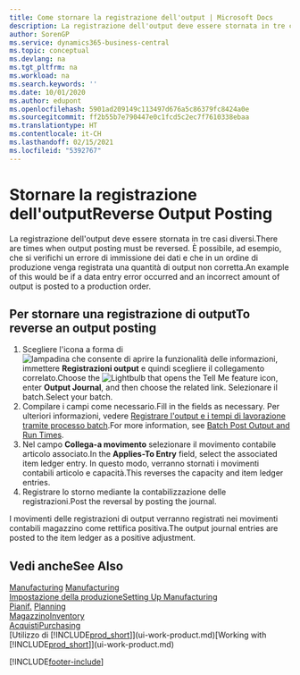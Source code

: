 ```yaml
---
title: Come stornare la registrazione dell'output | Microsoft Docs
description: La registrazione dell'output deve essere stornata in tre casi diversi. È possibile, ad esempio, che si verifichi un errore di immissione dei dati e che in un ordine di produzione venga registrata una quantità di output non corretta.
author: SorenGP
ms.service: dynamics365-business-central
ms.topic: conceptual
ms.devlang: na
ms.tgt_pltfrm: na
ms.workload: na
ms.search.keywords: ''
ms.date: 10/01/2020
ms.author: edupont
ms.openlocfilehash: 5901ad209149c113497d676a5c86379fc8424a0e
ms.sourcegitcommit: ff2b55b7e790447e0c1fcd5c2ec7f7610338ebaa
ms.translationtype: HT
ms.contentlocale: it-CH
ms.lasthandoff: 02/15/2021
ms.locfileid: "5392767"
---
```

# <a name="reverse-output-posting"></a><span data-ttu-id="e7765-104">Stornare la registrazione dell'output</span><span class="sxs-lookup"><span data-stu-id="e7765-104">Reverse Output Posting</span></span>
<span data-ttu-id="e7765-105">La registrazione dell'output deve essere stornata in tre casi diversi.</span><span class="sxs-lookup"><span data-stu-id="e7765-105">There are times when output posting must be reversed.</span></span> <span data-ttu-id="e7765-106">È possibile, ad esempio, che si verifichi un errore di immissione dei dati e che in un ordine di produzione venga registrata una quantità di output non corretta.</span><span class="sxs-lookup"><span data-stu-id="e7765-106">An example of this would be if a data entry error occurred and an incorrect amount of output is posted to a production order.</span></span>  

## <a name="to-reverse-an-output-posting"></a><span data-ttu-id="e7765-107">Per stornare una registrazione di output</span><span class="sxs-lookup"><span data-stu-id="e7765-107">To reverse an output posting</span></span>  
1.  <span data-ttu-id="e7765-108">Scegliere l'icona a forma di ![lampadina che consente di aprire la funzionalità delle informazioni](media/ui-search/search_small.png "Informazioni sull'operazione che si desidera eseguire"), immettere **Registrazioni output** e quindi scegliere il collegamento correlato.</span><span class="sxs-lookup"><span data-stu-id="e7765-108">Choose the ![Lightbulb that opens the Tell Me feature](media/ui-search/search_small.png "Tell me what you want to do") icon, enter **Output Journal**, and then choose the related link.</span></span> <span data-ttu-id="e7765-109">Selezionare il batch.</span><span class="sxs-lookup"><span data-stu-id="e7765-109">Select your batch.</span></span>  
2. <span data-ttu-id="e7765-110">Compilare i campi come necessario.</span><span class="sxs-lookup"><span data-stu-id="e7765-110">Fill in the fields as necessary.</span></span> <span data-ttu-id="e7765-111">Per ulteriori informazioni, vedere [Registrare l'output e i tempi di lavorazione tramite processo batch](production-how-to-post-output-quantity.md).</span><span class="sxs-lookup"><span data-stu-id="e7765-111">For more information, see [Batch Post Output and Run Times](production-how-to-post-output-quantity.md).</span></span>
3.  <span data-ttu-id="e7765-112">Nel campo **Collega-a movimento** selezionare il movimento contabile articolo associato.</span><span class="sxs-lookup"><span data-stu-id="e7765-112">In the **Applies-To Entry** field, select the associated item ledger entry.</span></span> <span data-ttu-id="e7765-113">In questo modo, verranno stornati i movimenti contabili articolo e capacità.</span><span class="sxs-lookup"><span data-stu-id="e7765-113">This reverses the capacity and item ledger entries.</span></span>  
4. <span data-ttu-id="e7765-114">Registrare lo storno mediante la contabilizzazione delle registrazioni.</span><span class="sxs-lookup"><span data-stu-id="e7765-114">Post the reversal by posting the journal.</span></span>  

<span data-ttu-id="e7765-115">I movimenti delle registrazioni di output verranno registrati nei movimenti contabili magazzino come rettifica positiva.</span><span class="sxs-lookup"><span data-stu-id="e7765-115">The output journal entries are posted to the item ledger as a positive adjustment.</span></span>  

## <a name="see-also"></a><span data-ttu-id="e7765-116">Vedi anche</span><span class="sxs-lookup"><span data-stu-id="e7765-116">See Also</span></span>  
 <span data-ttu-id="e7765-117">[Manufacturing](production-manage-manufacturing.md)  </span><span class="sxs-lookup"><span data-stu-id="e7765-117">[Manufacturing](production-manage-manufacturing.md)  </span></span>  
 [<span data-ttu-id="e7765-118">Impostazione della produzione</span><span class="sxs-lookup"><span data-stu-id="e7765-118">Setting Up Manufacturing</span></span>](production-configure-production-processes.md)  
 <span data-ttu-id="e7765-119">[Pianif.](production-planning.md)    </span><span class="sxs-lookup"><span data-stu-id="e7765-119">[Planning](production-planning.md)    </span></span>  
 [<span data-ttu-id="e7765-120">Magazzino</span><span class="sxs-lookup"><span data-stu-id="e7765-120">Inventory</span></span>](inventory-manage-inventory.md)  
 [<span data-ttu-id="e7765-121">Acquisti</span><span class="sxs-lookup"><span data-stu-id="e7765-121">Purchasing</span></span>](purchasing-manage-purchasing.md)  
 <span data-ttu-id="e7765-122">[Utilizzo di [!INCLUDE[prod_short](includes/prod_short.md)]](ui-work-product.md)</span><span class="sxs-lookup"><span data-stu-id="e7765-122">[Working with [!INCLUDE[prod_short](includes/prod_short.md)]](ui-work-product.md)</span></span>  


[!INCLUDE[footer-include](includes/footer-banner.md)]